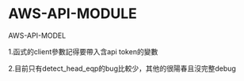 # AWS-API-MODULE
AWS-API-MODEL


1.函式的client參數記得要帶入含api token的變數

2.目前只有detect_head_eqp的bug比較少，其他的很陽春且沒完整debug
